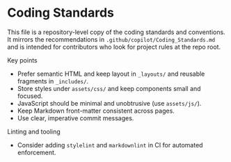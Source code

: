# Coding Standards

This file is a repository-level copy of the coding standards and conventions. It mirrors the recommendations in `.github/copilot/Coding_Standards.md` and is intended for contributors who look for project rules at the repo root.

Key points

- Prefer semantic HTML and keep layout in `_layouts/` and reusable fragments in `_includes/`.
- Store styles under `assets/css/` and keep components small and focused.
- JavaScript should be minimal and unobtrusive (use `assets/js/`).
- Keep Markdown front-matter consistent across pages.
- Use clear, imperative commit messages.

Linting and tooling

- Consider adding `stylelint` and `markdownlint` in CI for automated enforcement.
